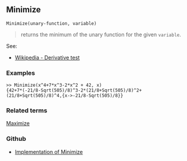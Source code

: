## Minimize

```
Minimize(unary-function, variable) 
```

> returns the minimum of the unary function for the given `variable`.
	
See:
* [Wikipedia - Derivative test](https://en.wikipedia.org/wiki/Derivative_test)
	
### Examples

```
>> Minimize(x^4+7*x^3-2*x^2 + 42, x) 
{42+7*(-21/8-Sqrt(505)/8)^3-2*(21/8+Sqrt(505)/8)^2+(21/8+Sqrt(505)/8)^4,{x->-21/8-Sqrt(505)/8}}
```

### Related terms 
[Maximize](Maximize.md) 

### Github

* [Implementation of Minimize](https://github.com/axkr/symja_android_library/blob/master/symja_android_library/matheclipse-core/src/main/java/org/matheclipse/core/builtin/MinMaxFunctions.java#L409) 
